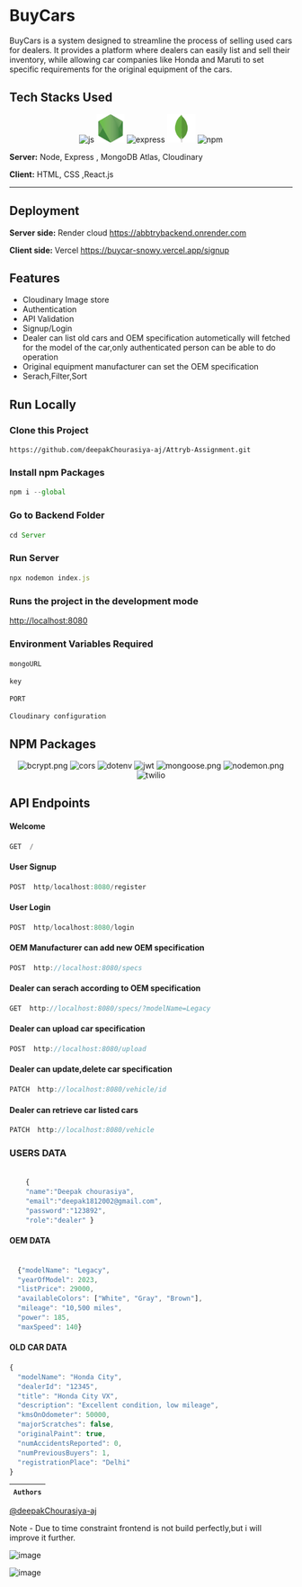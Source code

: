 
# BuyCars

BuyCars is a system designed to streamline the process of selling used cars for dealers. It provides a platform where dealers can easily list and sell their inventory, while allowing car companies like Honda and Maruti to set specific requirements for the original equipment of the cars.
## Tech Stacks Used

<p align = "center">
<img src="https://user-images.githubusercontent.com/25181517/117447155-6a868a00-af3d-11eb-9cfe-245df15c9f3f.png" alt="js" width="50" height="50"/>
<img src="https://raw.githubusercontent.com/PrinceCorwin/Useful-tech-icons/main/images/nodejs.png" alt="nodejs" width="50" height="50"/>
<img src="https://res.cloudinary.com/kc-cloud/images/f_auto,q_auto/v1651772163/expressjslogo/expressjslogo.webp?_i=AA" alt="express" width="50" height="50"/>
 <img src="https://raw.githubusercontent.com/PrinceCorwin/Useful-tech-icons/main/images/mongodb-leaf.png" alt="mongo" width="50" height="50"/> 
<img src="https://user-images.githubusercontent.com/25181517/121401671-49102800-c959-11eb-9f6f-74d49a5e1774.png" alt="npm" width="50" height="50"/>
  
</p>

**Server:** Node, Express , MongoDB Atlas, Cloudinary

**Client:** HTML, CSS ,React.js

<hr>

## Deployment

**Server side:** Render cloud https://abbtrybackend.onrender.com

**Client side:** Vercel https://buycar-snowy.vercel.app/signup

## Features 
-  Cloudinary Image store
-  Authentication
-  API Validation
-  Signup/Login
-  Dealer can list old cars and OEM specification autometically will fetched for the model of the car,only authenticated person can be able to do operation
-  Original equipment manufacturer can set the OEM specification
-  Serach,Filter,Sort

## Run Locally

### Clone this Project

```
https://github.com/deepakChourasiya-aj/Attryb-Assignment.git
```


### Install npm Packages

```javascript
npm i --global
```

### Go to Backend Folder
```javascript
cd Server
```

### Run Server
```javascript
npx nodemon index.js
```
### Runs the project in the development mode

[http://localhost:8080](http://localhost:8080)


### Environment Variables Required
`mongoURL`

`key`

`PORT`

`Cloudinary configuration`

## NPM Packages
<p align = "center">
<img src="https://repository-images.githubusercontent.com/139898859/9617c480-81c2-11ea-94fc-322231ead1f0" alt="bcrypt.png" width="70" height="50"/>
<img src="https://github.com/faraz412/cozy-passenger-4798/blob/main/Frontend/Files/cors.png?raw=true" alt="cors" width="70" height="50"/>
<img src="https://github.com/faraz412/cozy-passenger-4798/blob/main/Frontend/Files/download.png?raw=true" alt="dotenv" width="60" height="50"/>
<img src="https://github.com/faraz412/cozy-passenger-4798/blob/main/Frontend/Files/JWT.png?raw=true" alt="jwt" width="70" height="50"/>
<img src="https://4008838.fs1.hubspotusercontent-na1.net/hubfs/4008838/mogoose-logo.png" alt="mongoose.png" width="70" height="70"/>     
<img src="https://user-images.githubusercontent.com/13700/35731649-652807e8-080e-11e8-88fd-1b2f6d553b2d.png" alt="nodemon.png" width="50" height="50"/>
<img src="https://encrypted-tbn0.gstatic.com/images?q=tbn:ANd9GcSKZRJJRPM1V6XKXBLn2fnsy5VwmLW1uO9ixCfCYiZRwWeLKe2ukB17uzxRRyhZElgzn_E&usqp=CAU" alt="twilio" width="70" height="50"/>
</p>
   
   
## API Endpoints
   #### Welcome
```javascript
GET  /
```
  #### User Signup
```javascript
POST  http/localhost:8080/register
```
  #### User Login
```javascript
POST  http/localhost:8080/login
```
  #### OEM Manufacturer can add new OEM specification
```javascript
POST  http://localhost:8080/specs
```
  #### Dealer can serach according to OEM specification
```javascript
GET  http://localhost:8080/specs/?modelName=Legacy
```
  #### Dealer can upload car specification
```javascript
POST  http://localhost:8080/upload
```
  #### Dealer can update,delete car specification
```javascript
PATCH  http://localhost:8080/vehicle/id
```
  #### Dealer can retrieve car listed cars
```javascript
PATCH  http://localhost:8080/vehicle
```


 ### USERS DATA

```javascript

    {
    "name":"Deepak chourasiya",
    "email":"deepak1812002@gmail.com",
    "password":"123892",
    "role":"dealer" }
```


#### OEM DATA

```javascript

  {"modelName": "Legacy",
  "yearOfModel": 2023,
  "listPrice": 29000,
  "availableColors": ["White", "Gray", "Brown"],
  "mileage": "10,500 miles",
  "power": 185,
  "maxSpeed": 140}
```



#### OLD CAR DATA

```javascript
{
  "modelName": "Honda City",
  "dealerId": "12345",
  "title": "Honda City VX",
  "description": "Excellent condition, low mileage",
  "kmsOnOdometer": 50000,
  "majorScratches": false,
  "originalPaint": true,
  "numAccidentsReported": 0,
  "numPreviousBuyers": 1,
  "registrationPlace": "Delhi"
}

```

 
| `Authors` |
| :-------: | 

 
 [@deepakChourasiya-aj](https://github.com/deepakChourasiya-aj) 
 
 Note -  Due to time constraint frontend is not build perfectly,but i will improve it further.
 
 ![image](https://github.com/deepakChourasiya-aj/Attryb-Assignment/assets/109690823/6b737bdc-099f-4a3a-99d7-f0241f2b4efe)

 ![image](https://github.com/deepakChourasiya-aj/Attryb-Assignment/assets/109690823/2d9d588b-19d0-4628-b4ac-7293e0d4c526)


